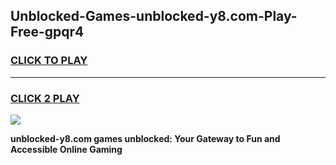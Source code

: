 
## Unblocked-Games-unblocked-y8.com-Play-Free-gpqr4
<h3>
<a href="https://premium76.site?title=unblocked-y8.com&ref=23A">CLICK TO PLAY</a></h3>
<hr>

<h3>
<a href="https://premium76.site?title=unblocked-y8.com&ref=23A">CLICK 2 PLAY</a>
  
</h3>

<a href="https://premium76.site?title=unblocked-y8.com&ref=23A"><img src="https://clearcache.store/games.png"></a>


**unblocked-y8.com games unblocked: Your Gateway to Fun and Accessible Online Gaming**
